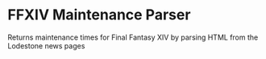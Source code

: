 # FFXIV Maintenance Parser
Returns maintenance times for Final Fantasy XIV by parsing HTML from the Lodestone news pages
